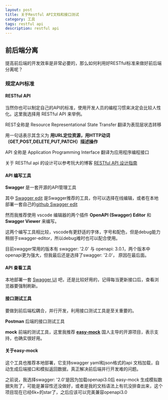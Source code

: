 ```yaml
---
layout: post
title: 关于Restful API文档和接口测试
category: 工具
tags: restful api
description: restful api
---
```


## 前后端分离

提高前后端的开发效率是非常必要的，那么如何利用好RESTful标准来做好前后端分离呢？

### 规定API标准

#### RESTful API

当然你也可以制定自己的API的标准，使用开发人员的编程习惯来决定会比较人性化。这里我选择用 RESTful API 来举例。

REST全称是 Resource Representational State Transfer 翻译为表现层状态转移

用一句话表示其含义为
**用URL定位资源，用HTTP动词（GET,POST,DELETE,PUT,PATCH）描述操作**

API 全称是 Application Programming Interface 翻译为应用程序编程接口

关于 RESTful api 的设计可以参考阮大的博客 [RESTful API 设计指南](http://www.ruanyifeng.com/blog/2014/05/restful_api.html)

#### API 编写工具

**Swagger** 是一套开源的API管理工具

其中 [Swagger edit]([https://editor.swagger.io/](https://editor.swagger.io/)) 是Swagger推荐的工具，你可以选择在线编辑，或者在本地部署一套自己的[github Swagger edit]([https://github.com/swagger-api/swagger-editor](https://github.com/swagger-api/swagger-editor)) 

然而我推荐使用 vscode 编辑器的两个插件 **OpenAPI (Swagger) Editor** 和 **Swagger Viewer** 来编写。

这两个编写工具相比较，vscode有更舒适的字体，字号和配色，但是debug能力稍弱于swagger-editor，所以debug难时也可以配合使用。

目前swagger常用的版本有 swagger: '2.0' 与 openapi: 3.0.1，两个版本中openapi更为强大，但我最后还是选择了swagger: '2.0'， 原因在最后面。

#### API 查看工具

本地部署一套 [Swagger UI]([https://github.com/swagger-api/swagger-ui](https://github.com/swagger-api/swagger-ui)) 吧，还是比较好用的，记得每当更新接口后，查看浏览器要强制刷新。

#### 接口测试工具

要做到前后端松耦合，并行开发，利用接口测试工具是至关重要的。

**Postman** 后端的接口测试工具

**mock** 前端的测试工具，这里我推荐 **[easy-mock](https://github.com/easy-mock/easy-mock)** 国人主导的开源项目，表示支持，也确实很好用。

#### 关于easy-mock

这个工具也推荐本地部署，它支持swagger yaml和json格式的api 文档加载，自动生成后端接口和模拟返回数据，真正解决前后端并行开发难的问题。

之前说，我选择swagger: '2.0'是因为加载openapi3.0后 easy-mock 生成模拟数据失败了，可能是兼容性还没做好，或者是我的文档语法上有坑没排查出来，这个项目现在已经6k+的star了，之后应该可以完美兼容openapi3.0
